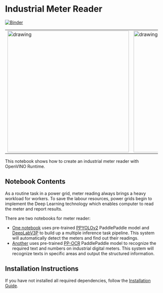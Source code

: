 # Industrial Meter Reader

[![Binder](https://mybinder.org/badge_logo.svg)](https://mybinder.org/v2/gh/openvinotoolkit/openvino_notebooks/HEAD?labpath=notebooks%2F203-meter-reader%2F203-meter-reader.ipynb)

<html>
    <table style="margin-left: auto; margin-right: auto;">
        <tr>
            <td>
                <img align='center' src= "https://user-images.githubusercontent.com/91237924/166135627-194405b0-6c25-4fd8-9ad1-83fb3a00a081.jpg" alt="drawing" height="400"/>
            </td>
            <td>
                <img align='center' src= "https://user-images.githubusercontent.com/83450930/241539765-c70db7bd-8e03-44d3-ba12-a05c33ddf6d1.png" alt="drawing" height="400"/>
            </td>
            <td>
                <img align='center' src= "https://user-images.githubusercontent.com/83450930/241539763-e3a540c1-b3db-4e42-9567-66ca7feb34dd.png" alt="drawing" height="400"/>
            </td>
        </tr>
    </table>
</html>


This notebook shows how to create an industrial meter reader with OpenVINO Runtime.

## Notebook Contents

As a routine task in a power grid, meter reading always brings a heavy workload for workers. To save the labour resources, power grids begin to implement the Deep Learning technology which enables computer to read the meter and report results.

There are two notebooks for meter reader:
- [One notebook](203-meter-reader.ipynb) uses pre-trained [PPYOLOv2](https://github.com/PaddlePaddle/PaddleDetection/tree/release/2.4/configs/ppyolo) PaddlePaddle model and [DeepLabV3P](https://github.com/PaddlePaddle/PaddleSeg/tree/release/2.5/configs/deeplabv3p) to build up a multiple inference task pipeline. This system will automatically detect the meters and find out their readings.
- [Another](203-meter-reader-digital.ipynb) uses pre-trained [PP-OCR](https://github.com/PaddlePaddle/PaddleOCR) PaddlePaddle model to recognize the required text and numbers on industrial digital meters. This system will recognize texts in specific areas and output the structured information.

## Installation Instructions

If you have not installed all required dependencies, follow the [Installation Guide](../../README.md).
